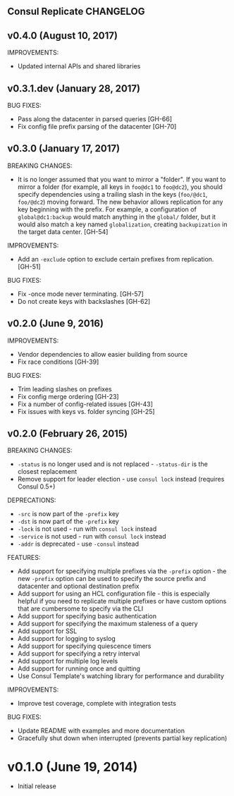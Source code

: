 ## Consul Replicate CHANGELOG

## v0.4.0 (August 10, 2017)

IMPROVEMENTS:

  - Updated internal APIs and shared libraries

## v0.3.1.dev (January 28, 2017)

BUG FIXES:

  - Pass along the datacenter in parsed queries [GH-66]
  - Fix config file prefix parsing of the datacenter [GH-70]

## v0.3.0 (January 17, 2017)

BREAKING CHANGES:

  - It is no longer assumed that you want to mirror a "folder". If you want to
    mirror a folder (for example, all keys in `foo@dc1` to `foo@dc2`), you
    should specify dependencies using a trailing slash in the keys (`foo/@dc1`,
    `foo/@dc2`) moving forward. The new behavior allows replication for any key
    beginning with the prefix. For example, a configuration of
    `global@dc1:backup` would match anything in the `global/` folder, but it
    would also match a key named `globalization`, creating `backupization` in
    the target data center. [GH-54]

IMPROVEMENTS:

  - Add an `-exclude` option to exclude certain prefixes from replication. [GH-51]

BUG FIXES:

  - Fix -once mode never terminating. [GH-57]
  - Do not create keys with backslashes [GH-62]

## v0.2.0 (June 9, 2016)

IMPROVEMENTS:

  - Vendor dependencies to allow easier building from source
  - Fix race conditions [GH-39]

BUG FIXES:

  - Trim leading slashes on prefixes
  - Fix config merge ordering [GH-23]
  - Fix a number of config-related issues [GH-43]
  - Fix issues with keys vs. folder syncing [GH-25]

## v0.2.0 (February 26, 2015)

BREAKING CHANGES:

  - `-status` is no longer used and is not replaced - `-status-dir` is the
    closest replacement
  - Remove support for leader election - use `consul lock` instead (requires
    Consul 0.5+)

DEPRECATIONS:

  - `-src` is now part of the `-prefix` key
  - `-dst` is now part of the `-prefix` key
  - `-lock` is not used - run with `consul lock` instead
  - `-service` is not used - run with `consul lock` instead
  -  `-addr` is deprecated - use `-consul` instead

FEATURES:

  - Add support for specifying multiple prefixes via the `-prefix` option - the
    new `-prefix` option can be used to specify the source prefix and datacenter
    and optional destination prefix
  - Add support for using an HCL configuration file - this is especially helpful
    if you need to replicate multiple prefixes or have custom options that are
    cumbersome to specify via the CLI
  - Add support for specifying basic authentication
  - Add support for specifying the maximum staleness of a query
  - Add support for SSL
  - Add support for logging to syslog
  - Add support for specifying quiescence timers
  - Add support for specifying a retry interval
  - Add support for multiple log levels
  - Add support for running once and quitting
  - Use Consul Template's watching library for performance and durability

IMPROVEMENTS:

  - Improve test coverage, complete with integration tests

BUG FIXES:

  - Update README with examples and more documentation
  - Gracefully shut down when interrupted (prevents partial key replication)


# v0.1.0 (June 19, 2014)

  - Initial release

